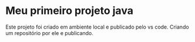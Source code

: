 # Meu primeiro projeto java

Este projeto foi criado em ambiente local e publicado pelo vs code. Criando um repositório por ele e publicando.
